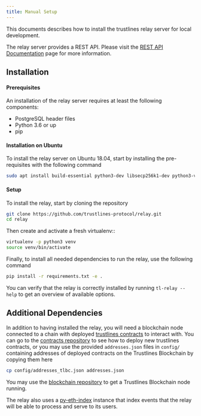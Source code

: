 ```yaml
---
title: Manual Setup
---
```


This documents describes how to install the trustlines relay server
for local development.

The relay server provides a REST API. Please visit the [REST API
Documentation](https://github.com/trustlines-protocol/relay/blob/master/docs/RelayAPI.md)
page for more information.

## Installation

#### Prerequisites

An installation of the relay server requires at least the following
components:

- PostgreSQL header files
- Python 3.6 or up
- pip

#### Installation on Ubuntu

To install the relay server on Ubuntu 18.04, start by installing the pre-requisites
with the following command

```bash
sudo apt install build-essential python3-dev libsecp256k1-dev python3-virtualenv virtualenv pkg-config libssl-dev automake autoconf libtool git libpq-dev
```

#### Setup


To install the relay, start by cloning the repository

```bash
git clone https://github.com/trustlines-protocol/relay.git
cd relay
```

Then create and activate a fresh virtualenv::

```bash
virtualenv -p python3 venv
source venv/bin/activate
```


Finally, to install all needed dependencies to run the relay, use the following command

```bash
pip install -r requirements.txt -e .
```

You can verify that the relay is correctly installed by running `tl-relay --help`
to get an overview of available options.

## Additional Dependencies
In addition to having installed the relay, you will need a blockchain
node connected to a chain with deployed [trustlines contracts](https://github.com/trustlines-protocol/contracts)
to interact with. You can go to the [contracts repository](https://github.com/trustlines-protocol/contracts)
to see how to deploy new trustlines contracts, or you may use the provided
`addresses.json` files in `config/` containing addresses of deployed contracts on the Trustlines Blockchain by
copying them here

```bash
cp config/addresses_tlbc.json addresses.json
```

You may use the [blockchain repository](https://github.com/trustlines-protocol/blockchain)
to get a Trustlines Blockchain node running.

The relay also uses a [py-eth-index](https://github.com/trustlines-protocol/py-eth-index)
instance that index events that the relay will be able to process and serve to its users.
